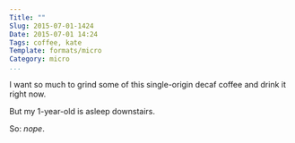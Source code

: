 ```yaml
---
Title: ""
Slug: 2015-07-01-1424
Date: 2015-07-01 14:24
Tags: coffee, kate
Template: formats/micro
Category: micro
...
```


I want so much to grind some of this single-origin decaf coffee and drink it
right now.

But my 1-year-old is asleep downstairs.

So: *nope*.
